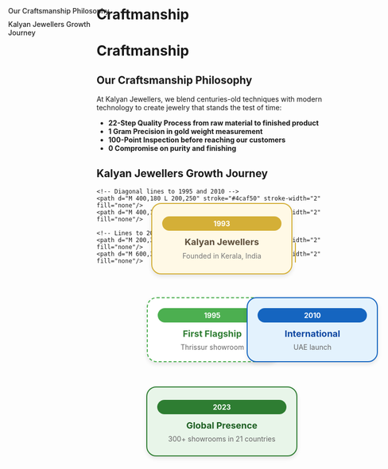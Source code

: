 
# Craftmanship

<style>
:root {
  --sidebar-text-light: #222;
  --sidebar-text-dark: #f5f5f5;
}

.sidebar {
  position: fixed;
  top: 60px;
  left: 30px;
  width: 220px;
  background-color: transparent; /* Fully transparent */
  padding: 20px;
  border-radius: 12px;
  z-index: 900;
  transition: color 0.3s ease;
}

.sidebar a {
  display: block;
  margin: 10px 0;
  color: var(--sidebar-text-light);
  text-decoration: none;
  font-weight: 500;
  transition: color 0.3s ease;
}

[data-md-color-scheme="slate"] .sidebar a {
  color: var(--sidebar-text-dark);
}

.sidebar a:hover {
  color: var(--md-accent-fg-color);
}

.content {
  margin-left: 250px;
}
</style>

<div class="sidebar">
  <a href="#our-craftsmanship-philosophy">Our Craftsmanship Philosophy</a>
  <a href="#kalyan-jewellers-growth-journey">Kalyan Jewellers Growth Journey</a>
  
</div>

# **Craftmanship**


## **Our Craftsmanship Philosophy**


At Kalyan Jewellers, we blend centuries-old techniques with modern technology to create jewelry that stands the test of time:

- **22-Step Quality Process from raw material to finished product**
- **1 Gram Precision in gold weight measurement**
- **100-Point Inspection before reaching our customers**
- **0 Compromise on purity and finishing**



## **Kalyan Jewellers Growth Journey**



<div style=" max-width: 800px; margin: 0 auto; position: relative; height: 600px;">

  <!-- SVG Arrows -->
  <svg width="100%" height="100%" style="position: absolute; top: 0; left: 0; z-index: 0;">
    <!-- Vertical line from 1993 -->
    <path d="M 400,110 L 400,180" stroke="#d4af37" stroke-width="2" fill="none"/>
    
    <!-- Diagonal lines to 1995 and 2010 -->
    <path d="M 400,180 L 200,250" stroke="#4caf50" stroke-width="2" fill="none"/>
    <path d="M 400,180 L 600,250" stroke="#1565c0" stroke-width="2" fill="none"/>
    
    <!-- Lines to 2023 -->
    <path d="M 200,310 L 350,380" stroke="#4caf50" stroke-width="2" fill="none"/>
    <path d="M 600,310 L 450,380" stroke="#1565c0" stroke-width="2" fill="none"/>
  </svg>

  <!-- 1993 - Founding -->
  <div style="position: absolute; top: 30px; left: 50%; transform: translateX(-50%); width: 240px; padding: 25px 20px; background: #fff9e6; border-radius: 20px; box-shadow: 0 4px 8px rgba(0,0,0,0.1); border: 2px solid #d4af37; text-align: center;">
    <div style="background: #d4af37; color: white; padding: 6px 15px; border-radius: 20px; font-size: 14px; font-weight: bold; margin-bottom: 12px;">1993</div>
    <h3 style="margin: 0 0 8px; color: #5c4d3a; font-size: 18px;">Kalyan Jewellers</h3>
    <p style="margin: 0; color: #777; font-size: 14px; line-height: 1.4;">Founded in Kerala, India</p>
  </div>

  <!-- 1995 - First Flagship -->
  <div style="position: absolute; top: 220px; left: 20%; width: 220px; padding: 20px; background: white; border-radius: 20px; box-shadow: 0 4px 8px rgba(0,0,0,0.1); border: 2px dashed #4caf50; text-align: center;">
    <div style="background: #4caf50; color: white; padding: 6px 15px; border-radius: 20px; font-size: 14px; font-weight: bold; margin-bottom: 12px;">1995</div>
    <h3 style="margin: 0 0 8px; color: #2e7d32; font-size: 18px;">First Flagship</h3>
    <p style="margin: 0; color: #666; font-size: 14px;">Thrissur showroom</p>
  </div>

  <!-- 2010 - International -->
  <div style="position: absolute; top: 220px; left: 60%; width: 220px; padding: 20px; background: #e3f2fd; border-radius: 20px; box-shadow: 0 4px 8px rgba(0,0,0,0.1); border: 2px solid #1565c0; text-align: center;">
    <div style="background: #1565c0; color: white; padding: 6px 15px; border-radius: 20px; font-size: 14px; font-weight: bold; margin-bottom: 12px;">2010</div>
    <h3 style="margin: 0 0 8px; color: #0d47a1; font-size: 18px;">International</h3>
    <p style="margin: 0; color: #666; font-size: 14px;">UAE launch</p>
  </div>

  <!-- 2023 - Global Presence -->
  <div style="position: absolute; top: 400px; left: 50%; transform: translateX(-50%); width: 260px; padding: 25px 20px; background: #e8f5e9; border-radius: 20px; box-shadow: 0 4px 8px rgba(0,0,0,0.1); border: 2px solid #2e7d32; text-align: center;">
    <div style="background: #2e7d32; color: white; padding: 6px 15px; border-radius: 20px; font-size: 14px; font-weight: bold; margin-bottom: 12px;">2023</div>
    <h3 style="margin: 0 0 8px; color: #1b5e20; font-size: 18px;">Global Presence</h3>
    <p style="margin: 0; color: #666; font-size: 14px;">300+ showrooms in 21 countries</p>
  </div>
</div>

<style>
/* Slide and highlight heading on hover */
h1:hover,
h2:hover,
h3:hover,
h4:hover,
h5:hover,
h6:hover {
  transform: translateX(4px); /* Slide effect */
  
  transition: all 0.3s ease-in-out;
  cursor: pointer;
  padding-inline: 4px;
  border-radius: 4px;
}
</style>